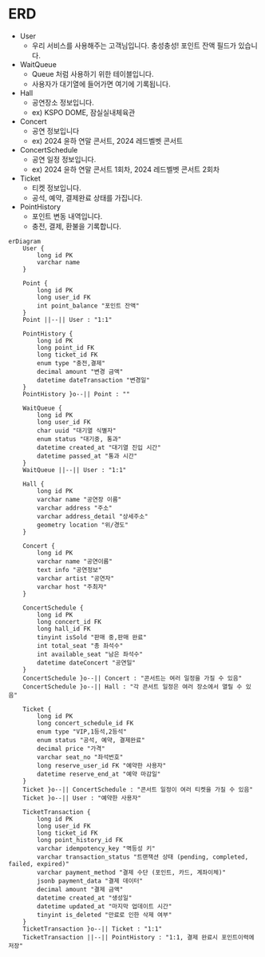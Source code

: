 # ERD
- User
  - 우리 서비스를 사용해주는 고객님입니다. 충성충성! 포인트 잔액 필드가 있습니다.
- WaitQueue
  - Queue 처럼 사용하기 위한 테이블입니다.
  - 사용자가 대기열에 들어가면 여기에 기록됩니다.
- Hall
  - 공연장소 정보입니다. 
  - ex) KSPO DOME, 잠실실내체육관
- Concert
  - 공연 정보입니다
  - ex) 2024 윤하 연말 콘서트, 2024 레드벨벳 콘서트
- ConcertSchedule
  - 공연 일정 정보입니다. 
  - ex) 2024 윤하 연말 콘서트 1회차, 2024 레드벨벳 콘서트 2회차
- Ticket
  - 티켓 정보입니다.
  - 공석, 예약, 결제완료 상태를 가집니다.
- PointHistory
  - 포인트 변동 내역입니다.
  - 충전, 결제, 환불을 기록합니다.

```mermaid
erDiagram
    User {
        long id PK
        varchar name
    }
    
    Point {
        long id PK
        long user_id FK
        int point_balance "포인트 잔액"
    }
    Point ||--|| User : "1:1"

    PointHistory {
        long id PK
        long point_id FK
        long ticket_id FK
        enum type "충전,결제"
        decimal amount "변경 금액"
        datetime dateTransaction "변경일"
    }
    PointHistory }o--|| Point : ""

    WaitQueue {
        long id PK
        long user_id FK
        char uuid "대기열 식별자"
        enum status "대기중, 통과"
        datetime created_at "대기열 진입 시간"
        datetime passed_at "통과 시간"
    }
    WaitQueue ||--|| User : "1:1"

    Hall {
        long id PK
        varchar name "공연장 이름"
        varchar address "주소"
        varchar address_detail "상세주소"
        geometry location "위/경도"
    }

    Concert {
        long id PK
        varchar name "공연이름"
        text info "공연정보"
        varchar artist "공연자"
        varchar host "주최자"
    }

    ConcertSchedule {
        long id PK
        long concert_id FK
        long hall_id FK
        tinyint isSold "판매 중,판매 완료"
        int total_seat "총 좌석수"
        int available_seat "남은 좌석수"
        datetime dateConcert "공연일"
    }
    ConcertSchedule }o--|| Concert : "콘서트는 여러 일정을 가질 수 있음"
    ConcertSchedule }o--|| Hall : "각 콘서트 일정은 여러 장소에서 열릴 수 있음"

    Ticket {
        long id PK
        long concert_schedule_id FK
        enum type "VIP,1등석,2등석"
        enum status "공석, 예약, 결제완료"
        decimal price "가격"
        varchar seat_no "좌석번호"
        long reserve_user_id FK "예약한 사용자"
        datetime reserve_end_at "예약 마감일"
    }
    Ticket }o--|| ConcertSchedule : "콘서트 일정이 여러 티켓을 가질 수 있음"
    Ticket }o--|| User : "예약한 사용자"

    TicketTransaction {
        long id PK
        long user_id FK
        long ticket_id FK
        long point_history_id FK
        varchar idempotency_key "멱등성 키"
        varchar transaction_status "트랜잭션 상태 (pending, completed, failed, expired)"
        varchar payment_method "결제 수단 (포인트, 카드, 계좌이체)"
        jsonb payment_data "결제 데이터"
        decimal amount "결제 금액"
        datetime created_at "생성일"
        datetime updated_at "마지막 업데이트 시간"
        tinyint is_deleted "만료로 인한 삭제 여부"
    }
    TicketTransaction }o--|| Ticket : "1:1"
    TicketTransaction ||--|| PointHistory : "1:1, 결제 완료시 포인트이력에 저장"
```
